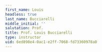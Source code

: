 ```yaml
---
first_name: Louis
headless: true
last_name: Bucciarelli
middle_initial: ''
salutation: Prof.
title: Prof. Louis Bucciarelli
type: instructor
uid: 6ed898e4-0ac1-e2ff-7068-fd73360978a0
---
```

